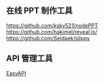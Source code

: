## 在线 PPT 制作工具
https://github.com/ksky521/nodePPT  
https://github.com/hakimel/reveal.js/  
https://github.com/Seldaek/slippy  

## API 管理工具
[EasyAPI](http://www.easyapi.com/)  
